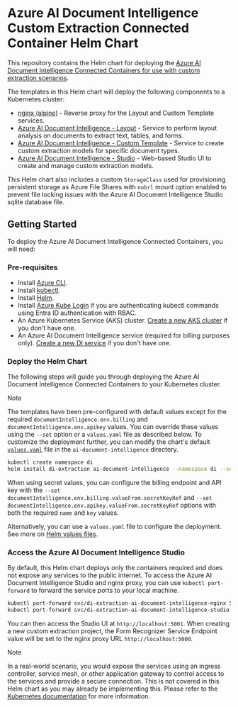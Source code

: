 # Azure AI Document Intelligence Custom Extraction Connected Container Helm Chart

This repository contains the Helm chart for deploying the [Azure AI Document Intelligence Connected Containers for use with custom extraction scenarios](https://learn.microsoft.com/en-us/azure/ai-services/document-intelligence/containers/install-run?view=doc-intel-3.1.0&tabs=custom).

The templates in this Helm chart will deploy the following components to a Kubernetes cluster:

- [nginx (alpine)](https://hub.docker.com/_/nginx/) - Reverse proxy for the Layout and Custom Template services.
- [Azure AI Document Intelligence - Layout](https://mcr.microsoft.com/en-us/product/azure-cognitive-services/form-recognizer/layout-3.1/tags) - Service to perform layout analysis on documents to extract text, tables, and forms.
- [Azure AI Document Intelligence - Custom Template](https://mcr.microsoft.com/en-us/product/azure-cognitive-services/form-recognizer/custom-template-3.0/tags) - Service to create custom extraction models for specific document types.
- [Azure AI Document Intelligence - Studio](https://mcr.microsoft.com/product/azure-cognitive-services/form-recognizer/studio/tags) - Web-based Studio UI to create and manage custom extraction models.

This Helm chart also includes a custom `StorageClass` used for provisioning persistent storage as Azure File Shares with `nobrl` mount option enabled to prevent file locking issues with the Azure AI Document Intelligence Studio sqlite database file.

## Getting Started

To deploy the Azure AI Document Intelligence Connected Containers, you will need:

### Pre-requisites

- Install [Azure CLI](https://docs.microsoft.com/en-us/cli/azure/install-azure-cli).
- Install [kubectl](https://kubernetes.io/docs/tasks/tools/install-kubectl/).
- Install [Helm](https://helm.sh/docs/intro/install/).
- Install [Azure Kube Login](https://azure.github.io/kubelogin/) if you are authenticating kubectl commands using Entra ID authentication with RBAC.
- An Azure Kubernetes Service (AKS) cluster. [Create a new AKS cluster](https://portal.azure.com/#create/microsoft.aks) if you don't have one.
- An Azure AI Document Intelligence service (required for billing purposes only). [Create a new DI service](https://portal.azure.com/#create/Microsoft.CognitiveServicesFormRecognizer) if you don't have one.

### Deploy the Helm Chart

The following steps will guide you through deploying the Azure AI Document Intelligence Connected Containers to your Kubernetes cluster.

> [!NOTE]
> The templates have been pre-configured with default values except for the required `documentIntelligence.env.billing` and `documentIntelligence.env.apikey` values. You can override these values using the `--set` option or a `values.yaml` file as described below. To customize the deployment further, you can modify the chart's default [`values.yaml`](./ai-document-intelligence/values.yaml) file in the `ai-document-intelligence` directory.

```bash
kubectl create namespace di
helm install di-extraction ai-document-intelligence --namespace di --set documentIntelligence.env.billing.value=your-document-intelligence-endpoint-value --set documentIntelligence.env.apikey.value=your-document-intelligence-apikey-value
```

When using secret values, you can configure the billing endpoint and API key with the `--set documentIntelligence.env.billing.valueFrom.secretKeyRef` and `--set documentIntelligence.env.apikey.valueFrom.secretKeyRef` options with both the required `name` and `key` values.

Alternatively, you can use a `values.yaml` file to configure the deployment. See more on [Helm values files](https://helm.sh/docs/chart_template_guide/values_files/).

### Access the Azure AI Document Intelligence Studio

By default, this Helm chart deploys only the containers required and does not expose any services to the public internet. To access the Azure AI Document Intelligence Studio and nginx proxy, you can use `kubectl port-forward` to forward the service ports to your local machine.

```bash
kubectl port-forward svc/di-extraction-ai-document-intelligence-nginx 5000:5000 --namespace di
kubectl port-forward svc/di-extraction-ai-document-intelligence-studio 5001:5001 --namespace di
```

You can then access the Studio UI at `http://localhost:5001`. When creating a new custom extraction project, the Form Recognizer Service Endpoint value will be set to the nginx proxy URL `http://localhost:5000`.

> [!NOTE]
> In a real-world scenario, you would expose the services using an ingress controller, service mesh, or other application gateway to control access to the services and provide a secure connection. This is not covered in this Helm chart as you may already be implementing this. Please refer to the [Kubernetes documentation](https://kubernetes.io/docs/concepts/services-networking/gateway/) for more information.
